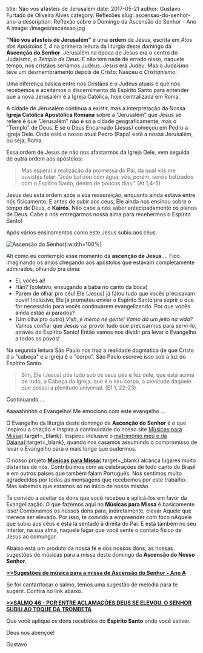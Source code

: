 ﻿title: Não vos afasteis de Jerusalém
date: 2017-05-21
author: Gustavo Furtado de Oliveira Alves
category: Reflexões
slug: ascensao-do-senhor-ano-a
description: Reflexão sobre o Domingo da Ascensão do Senhor - Ano A
image: /images/ascensao.jpg

**"Não vos afasteis de Jerusalém"** é uma **ordem** de Jesus,
escrita em _Atos dos Apóstolos 1, 4_ na primeira leitura da liturgia deste domingo da **Ascenção do Senhor**.
Jerusalém na época de Jesus era o centro do Judaísmo, o _Templo de Deus_.
E não tem nada de errado nisso, naquele tempo, nós cristãos seríamos Judeus. Jesus era Judeu.
Mas o Judaísmo teve um desmembramento depois de Cristo: Nasceu o _Cristianismo_.

Uma diferença básica entre nós Cristãos e o Judeus atuais é que nós
recebemos e aceitamos o discernimento do Espírito Santo para entender
que a nova Jerusalém é a Igreja Católica, hoje centralizada em Roma.

A cidade de Jerusalém continua a existir, mas a interpretação da Nossa
**Igreja Católica Apostólica Romana** sobre a "Jerusalém" que Jesus se refere
é que "Jerusalém" não é só a cidade geograficamente, mas o "Templo" de Deus.
E se o Deus Encarnado (Jesus) começou em Pedro a igreja Dele.
Onde está o nosso atual Pedro (Papa) está a nossa Jerusalém, ou seja, Roma.

Essa ordem de Jesus de não nos afastarmos da Igreja Dele,
vem seguida de outra ordem aos apóstolos:

> Mas esperai a realização da promessa do Pai,
da qual vós me ouvistes falar:
"João batizou com água;
vós, porém, sereis batizados com o Espírito Santo,
dentro de poucos dias." (At 1,4-5)

Jesus deu esta ordem após a sua ressureição, enquanto ainda estava entre nós fisicamente.
E antes de subir aos ceus, Ele ainda nos ensinou sobre o tempo de Deus, o **Kairós**.
Não cabe a nós saber antecipadamente os planos de Deus.
Cabe a nós entregarmos nossa alma para recebermos o Espírito Santo!

Após vários ensinamentos como este Jesus subiu aos céus.

![Ascensão do Senhor](/images/ascensao.jpg){:width=100%}

Ah como eu contemplo esse momento da **ascenção de Jesus** ...
Fico imaginando os anjos chegando aos apóstolos que estavam completamente admirados,
olhando pra cima:

- Ei, vocês aí!
- Hãn? (coletivo, enxugando a baba no canto da boca)
- Parem de olhar pro céu! Ele (Jesus) já falou tudo que vocês precisavam ouvir!
Inclusive, Ele já prometeu enviar o Espirito Santo pra suprir o que for necessário
para vocês continuarem evangelizando.
Por que vocês ainda estão aí parados?
- (Um olha pro outro) _Vish, é mémo né gente! Vamo dá um jeito na vida?_
Vamos confiar que Jesus vai prover tudo que precisarmos para servi-lo,
através do Espírito Santo! Então vamos nos dividir pra levar o Evangelho a todos os povos!

Na segunda leitura São Paulo nos traz a realidade dogmatica de que
Cristo é a "cabeça" e a Igreja é o "corpo".
São Paulo escreve isso sob a luz do Espírito Santo.

> Sim, Ele (Jesus) pôs tudo sob os seus pés e fez dele,
que está acima de tudo, a Cabeça da Igreja,
que é o seu corpo,
a plenitude daquele que possui a plenitude universal.
(Ef 1, 22-23)

Continuando ...

Aaaaahhhhh o Evangelho! Me emociono com este evangelho ...

O Evangelho da liturgia deste domingo da **Ascenção do Senhor**
é o que inspirou a criação e inspira a continuidade do nosso site
[Músicas para Missa](http://musicasparamissa.com.br){:target=\_blank}.
Inspirou inclusive o [matrimônio meu e da Daiana](http://blog.musicasparamissa.com.br/como-nasceu-o-musicas-para-missa/){:target=\_blank},
quando nos casamos assumindo o compromisso de levar o Evangelho para o mais longe que pudermos.

O nosso projeto [**Músicas para Missa**](http://musicasparamissa.com.br){:target=\_blank}
alcança lugares muito distantes de nós. Contribuimos com as celebrações de todo canto do Brasil
e em outros países que também falam Português.
Nos sentimos muito agradecidos por todas as mensagens que recebemos por este trabalho.
Mas sabemos que estamos só no início de nossa missão.

Te convido a aceitar os dons que você recebeu e aplicá-los em favor da Evangelização.
O que fazemos aqui no **Músicas para Missa** é basicamente isso!
Combinamos os nossos dons para, indiretamente, elevar Aquele que merece ser elevado.
Por isso, te convido a empreender com foco nAquele que subiu aos céus
e está lá sentado à direita do Pai.
E está também no seu interior, na sua alma, naquele lugar que você sente o contato físico de Jesus ao comungar.

Abaixo está um produto da nossa fé e dos nossos dons, as nossas sugestões de músicas para a missa deste domingo da **Ascensão do Nosso Senhor**.

**[>>Sugestões de música para a missa de Ascensão do Senhor - Ano A](http://musicasparamissa.com.br/sugestoes-para/ascensao-do-senhor-ano-a)**

Se for cantar/tocar o salmo, temos uma sugestão de melodia para te sugerir.
Confira no link abaixo.

**[>>SALMO 46 - POR ENTRE ACLAMAÇÕES DEUS SE ELEVOU, O SENHOR SUBIU AO TOQUE DA TROMBETA](http://musicasparamissa.com.br/musica/salmo-46-por-entre-aclamacoes-deus-se-elevou-o-senhor-subiu-ao-toque-da-trombeta/)**

Que você aplique os dons recebidos do **Espírito Santo** onde você estiver.

Deus nos abençoe!

Gustavo
